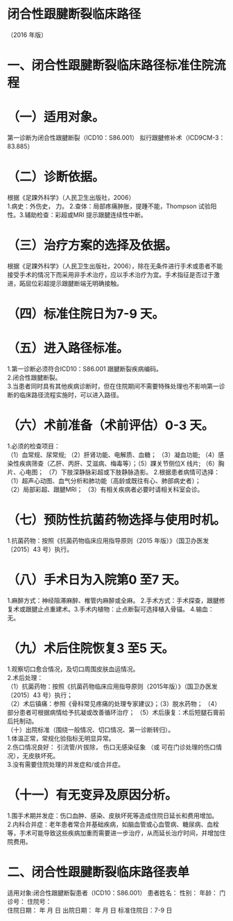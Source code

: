 # 闭合性跟腱断裂临床路径  
（2016 年版）  
# 一、闭合性跟腱断裂临床路径标准住院流程  
# （一）适用对象。  
第一诊断为闭合性跟腱断裂（ICD10：S86.001） 拟行跟腱修补术（ICD9CM-3：83.885）  
# （二）诊断依据。  
根据《足踝外科学》（人民卫生出版社，2006）  
1.病史：外伤史， 力。 2.查体：局部疼痛肿胀，提踵不能，Thompson 试验阳性。3.辅助检查：彩超或MRI 提示跟腱连续性中断。  
# （三）治疗方案的选择及依据。  
根据《足踝外科学》（人民卫生出版社，2006），除在无条件进行手术或患者不能接受手术的情况下而采用非手术治疗，应以手术治疗为宜。手术指征是否过于激进，跖屈位彩超提示跟腱断端无明确接触。  
# （四）标准住院日为7-9 天。  
# （五）进入路径标准。  
1.第一诊断必须符合ICD10：S86.001 跟腱断裂疾病编码。  
2.闭合性跟腱断裂。  
3.当患者同时具有其他疾病诊断时，但在住院期间不需要特殊处理也不影响第一诊断的临床路径流程实施时，可以进入路径。  
# （六）术前准备（术前评估）0-3 天。  
1.必须的检查项目：  
（1）血常规、尿常规; （2）肝肾功能、电解质、血糖； （3）凝血功能; （4）感染性疾病筛查（乙肝、丙肝、艾滋病、梅毒等）；（5）踝关节侧位X 线片; （6）胸片、心电图； （7）下肢深静脉彩超或下肢静脉造影。 2.根据患者病情可选择：  
（1）超声心动图、血气分析和肺功能（高龄或既往有心、肺部病史者）；  
（2）局部彩超、跟腱MRI； （3）有相关疾病者必要时请相关科室会诊。  
# （七）预防性抗菌药物选择与使用时机。  
1.抗菌药物：按照《抗菌药物临床应用指导原则（2015 年版）》（国卫办医发〔2015〕43 号）执行。  
# （八）手术日为入院第0 至7 天。  
1.麻醉方式：神经阻滞麻醉、椎管内麻醉或全麻。  2.手术方式：手术探查，跟腱修复术或跟腱止点重建术。3.手术内植物：止点断裂可选择植入骨锚。             4.输血：无。  
# （九）术后住院恢复3 至5 天。  
1.观察切口愈合情况，及切口周围皮肤血运情况。  
2.术后处理：  
（1）抗菌药物：按照《抗菌药物临床应用指导原则（2015年版）》（国卫办医发〔2015〕43 号）执行；  
（2）术后镇痛：参照《骨科常见疼痛的处理专家建议》；（3）脱水药物； （4）部分患者可根据病情给予抗凝或改善循环治疗； （5）术后康复：术后短腿石膏前后托制动。  
（十）出院标准（围绕一般情况、切口情况、第一诊断转归）。  
1.体温正常，常规化验指标无明显异常。  
2.伤口情况良好： 引流管/片拔除， 伤口无感染征象 （或 可在门诊处理的伤口情况），无皮肤坏死。  
3.没有需要住院处理的并发症和/或合并症。  
# （十一）有无变异及原因分析。  
1.围手术期并发症：伤口血肿、感染、皮肤坏死等造成住院日延长和费用增加。  
2.内科合并症：老年患者常合并基础疾病，如脑血管或心血管病、糖尿病、血栓等，手术可能导致这些疾病加重而需要进一步治疗，从而延长治疗时间，并增加住院费用。  
# 二、闭合性跟腱断裂临床路径表单  
适用对象:闭合性跟腱断裂患者（ICD10：S86.001）      患者姓名：         性别：      年龄：        门诊号：         住院号：  
住院日期：    年   月   日     出院日期：    年   月   日   标准住院日：7-9 日  
